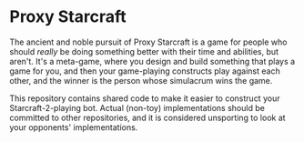 # Proxy Starcraft

The ancient and noble pursuit of Proxy Starcraft is a game for people who
should *really* be doing something better with their time and abilities, but
aren't. It's a meta-game, where you design and build something that plays a
game for you, and then your game-playing constructs play against each other,
and the winner is the person whose simulacrum wins the game.

This repository contains shared code to make it easier to construct your
Starcraft-2-playing bot. Actual (non-toy) implementations should be committed
to other repositories, and it is considered unsporting to look at your
opponents' implementations.